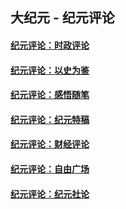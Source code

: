 ## 大纪元 - 纪元评论

#### [纪元评论：时政评论](indexes/nsc1025/README.md?06290330)
#### [纪元评论：以史为鉴](indexes/nsc1028/README.md?06290330)
#### [纪元评论：感悟随笔](indexes/nsc1035/README.md?06290330)
#### [纪元评论：纪元特稿](indexes/nsc424/README.md?06290330)
#### [纪元评论：财经评论](indexes/nsc1026/README.md?06290330)
#### [纪元评论：自由广场](indexes/nsc993/README.md?06290330)
#### [纪元评论：纪元社论](indexes/nsc422/README.md?06290330)
